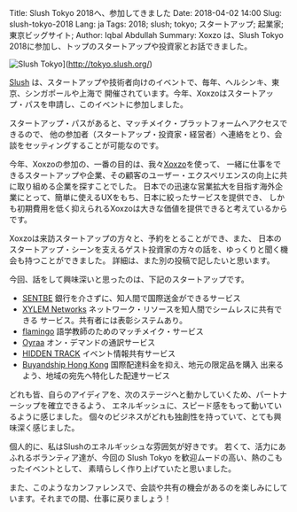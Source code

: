 Title: Slush Tokyo 2018へ、参加してきました
Date: 2018-04-02 14:00
Slug: slush-tokyo-2018
Lang: ja
Tags: 2018; slush; tokyo; スタートアップ; 起業家; 東京ビッグサイト;
Author: Iqbal Abdullah
Summary: Xoxzo は、Slush Tokyo 2018に参加し、トップのスタートアップや投資家とお話できました。

![Slush Tokyo]({filename}/images/slush-tokyo-2018.jpg)](http://tokyo.slush.org/)

[Slush](http://www.slush.org/globally/) は、スタートアップや技術者向けのイベントで、毎年、ヘルシンキ、東京、シンガポールや上海で
開催されています。今年、Xoxzoはスタートアップ・パスを申請し、このイベントに参加しました。

スタートアップ・パスがあると、マッチメイク・プラットフォームへアクセスできるので、
他の参加者（スタートアップ・投資家・経営者）へ連絡をとり、会談をセッティングすることが可能なのです。

今年、Xoxzoの参加の、一番の目的は、我々[Xoxzo](https://www.xoxzo.com/ja/)を使って、
一緒に仕事をできるスタートアップや企業、その顧客のユーザー・エクスペリエンスの向上に共に取り組める企業を探すことでした。
日本での迅速な営業拡大を目指す海外企業にとって、簡単に使えるUXをもち、日本に絞ったサービスを提供でき、
しかも初期費用を低く抑えられるXoxzoは大きな価値を提供できると考えているからです。

Xoxzoは来訪スタートアップの方々と、予約をとることができ、また、
日本のスタートアップ・シーンを支えるゲスト投資家の方々の話を、ゆっくりと聞く機会も持つことができました。
詳細は、また別の投稿で記したいと思います。


今回、話をして興味深いと思ったのは、下記のスタートアップです。

- [SENTBE](https://www.sentbe.com/en/) 銀行を介さずに、知人間で国際送金ができるサービス
- [XYLEM Networks](https://xylem.network/) ネットワーク・リソースを知人間でシームレスに共有できる
サービス。共有者には表彰システムあり。
- [flamingo](https://app-flamingo.com/) 語学教師のためのマッチメイク・サービス
- [Oyraa](https://www.oyraa.com/) オン・デマンドの通訳サービス
- [HIDDEN TRACK](http://hiddentrack.co/) イベント情報共有サービス
- [Buyandship Hong Kong](http://www.buyandship.co.jp/) 国際配達料金を抑え、地元の限定品を購入
出来るよう、地域の宛先へ特化した配達サービス

どれも皆、自らのアイディアを、次のステージへと動かしていくため、パートナーシップを確立できるよう、
エネルギッシュに、スピード感をもって動いているように感じました。
個々のビジネスがどれも独創性を持っていて、とても興味深く感じました。

個人的に、私はSlushのエネルギッシュな雰囲気が好きです。
若くて、活力にあふれるボランティア達が、今回の Slush Tokyo を歓迎ムードの高い、熱のこもったイベントとして、
素晴らしく作り上げていたと思いました。

また、このようなカンファレンスで、会談や共有の機会があるのを楽しみにしています。それまでの間、仕事に戻りましょう！
